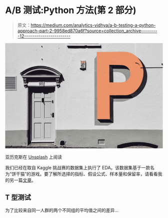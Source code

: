 # A/B 测试:Python 方法(第 2 部分)

> 原文：<https://medium.com/analytics-vidhya/a-b-testing-a-python-approach-part-2-9958ed870a6f?source=collection_archive---------12----------------------->

![](img/0e5ca6d445ca9cd31b9e19a68be163ee.png)

亚历克斯在 [Unsplash](https://unsplash.com?utm_source=medium&utm_medium=referral) 上阅读

我们已经在取自 Kaggle 挑战赛的数据集上执行了 EDA。该数据集基于一款名为“饼干猫”的游戏。要了解所选择的指标、假设公式、样本量和保留率，请看看我的另一篇[文章](/@anjalitiwari02199/a-b-testing-a-python-approach-part-1-75fdb904f271)。

## **T 型测试**

为了比较来自同一人群的两个不同组的平均值之间的差异…